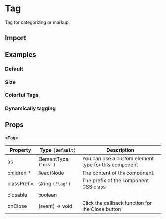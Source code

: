 # Tag

Tag for categorizing or markup.

## Import

<!--{include:(components/tag/fragments/import.md)}-->

## Examples

### Default

<!--{include:`basic.md`}-->

### Size

<!--{include:`size.md`}-->

### Colorful Tags

<!--{include:`color.md`}-->

### Dynamically tagging

<!--{include:`dynamic.md`}-->

## Props

### `<Tag>`

| Property    | Type `(Default)`      | Description                                          |
| ----------- | --------------------- | ---------------------------------------------------- |
| as          | ElementType `('div')` | You can use a custom element type for this component |
| children \* | ReactNode             | The content of the component.                        |
| classPrefix | string `('tag')`      | The prefix of the component CSS class                |
| closable    | boolean               |
| onClose     | (event) => void       | Click the callback function for the Close button     |
